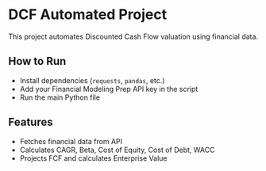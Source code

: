 # DCF Automated Project

This project automates Discounted Cash Flow valuation using financial data.

## How to Run

- Install dependencies (`requests`, `pandas`, etc.)  
- Add your Financial Modeling Prep API key in the script  
- Run the main Python file

## Features

- Fetches financial data from API  
- Calculates CAGR, Beta, Cost of Equity, Cost of Debt, WACC  
- Projects FCF and calculates Enterprise Value  
